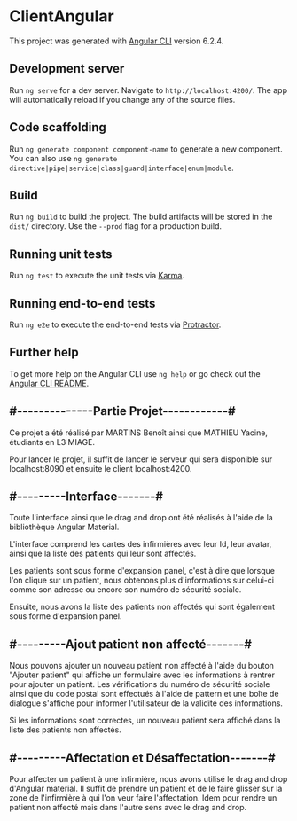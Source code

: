 # ClientAngular

This project was generated with [Angular CLI](https://github.com/angular/angular-cli) version 6.2.4.

## Development server

Run `ng serve` for a dev server. Navigate to `http://localhost:4200/`. The app will automatically reload if you change any of the source files.

## Code scaffolding

Run `ng generate component component-name` to generate a new component. You can also use `ng generate directive|pipe|service|class|guard|interface|enum|module`.

## Build

Run `ng build` to build the project. The build artifacts will be stored in the `dist/` directory. Use the `--prod` flag for a production build.

## Running unit tests

Run `ng test` to execute the unit tests via [Karma](https://karma-runner.github.io).

## Running end-to-end tests

Run `ng e2e` to execute the end-to-end tests via [Protractor](http://www.protractortest.org/).

## Further help

To get more help on the Angular CLI use `ng help` or go check out the [Angular CLI README](https://github.com/angular/angular-cli/blob/master/README.md).



## #--------------Partie Projet------------#

Ce projet a été réalisé par MARTINS Benoît ainsi que MATHIEU Yacine, étudiants en L3 MIAGE.

Pour lancer le projet, il suffit de lancer le serveur qui sera disponible sur localhost:8090 et ensuite le client localhost:4200.

## #---------Interface-------#

Toute l'interface ainsi que le drag and drop ont été réalisés à l'aide de la bibliothèque Angular Material.

L'interface comprend les cartes des infirmières avec leur Id, leur avatar, ainsi que la liste des patients qui leur sont affectés.

Les patients sont sous forme d'expansion panel, c'est à dire que lorsque l'on clique sur un patient, nous obtenons plus d'informations sur celui-ci comme
son adresse ou encore son numéro de sécurité sociale.

Ensuite, nous avons la liste des patients non affectés qui sont également sous forme d'expansion panel.

## #---------Ajout patient non affecté-------#

Nous pouvons ajouter un nouveau patient non affecté à l'aide du bouton "Ajouter patient" qui affiche un formulaire avec les informations à rentrer pour ajouter un patient.
Les vérifications du numéro de sécurité sociale ainsi que du code postal sont effectués à l'aide de pattern et une boîte de dialogue s'affiche pour informer l'utilisateur de la validité des informations.

Si les informations sont correctes, un nouveau patient sera affiché dans la liste des patients non affectés.

## #---------Affectation et Désaffectation-------#

Pour affecter un patient à une infirmière, nous avons utilisé le drag and drop d'Angular material. Il suffit de prendre un patient et de le faire glisser sur la zone de l'infirmière à qui l'on veur faire l'affectation.
Idem pour rendre un patient non affecté mais dans l'autre sens avec le drag and drop.
